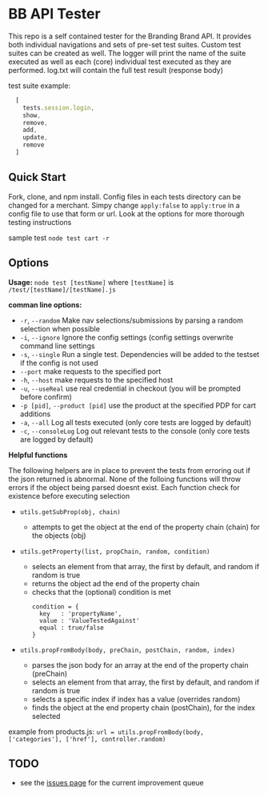 # BB API Tester

This repo is a self contained tester for the Branding Brand API. It provides both individual navigations and sets of pre-set test suites. Custom test suites can be created as well. The logger will print the name of the suite executed as well as each (core) individual test executed as they are performed. log.txt will contain the full test result (response body)

test suite example: 
```javascript
  [
    tests.session.login,
    show,
    remove,
    add,
    update,
    remove
  ]
```

## Quick Start

Fork, clone, and npm install. Config files in each tests directory can be changed for a merchant. Simpy change `apply:false` to `apply:true` in a config file to use that form or url. Look at the options for more thorough testing instructions


sample test `node test cart -r`

## Options

**Usage:** `node test [testName]`
    where `[testName]` is `/test/[testName]/[testName].js`

**comman line options:** 

* `-r`, `--random`              Make nav selections/submissions by parsing a random selection when possible
* `-i`, `--ignore`              Ignore the config settings (config settings overwrite command line settings
* `-s`, `--single`              Run a single test. Dependencies will be added to the testset if the config is not used
* `--port`                      make requests to the specified port
* `-h`, `--host`                make requests to the specified host
* `-u`, `--useReal`             use real credential in checkout (you will be prompted before confirm)
* `-p [pid]`, `--product [pid]` use the product at the specified PDP for cart additions
* `-a`, `--all`                 Log all tests executed (only core tests are logged by default)
* `-c`, `--consoleLog`          Log out relevant tests to the console (only core tests are logged by default)


**Helpful functions**

The following helpers are in place to prevent the tests from erroring out if the json returned is abnormal. None of the folloing functions will throw errors if the object being parsed doesnt exist. Each function check for existence before executing selection

  * `utils.getSubProp(obj, chain)`
    * attempts to get the object at the end of the property chain (chain) for the objects (obj)

  * `utils.getProperty(list, propChain, random, condition)`
    * selects an element from that array, the first by default, and random if random is true
    * returns the object ad the end of the property chain
    * checks that the (optional) condition is met
      ```
      condition = {
        key   : 'propertyName',
        value : 'ValueTestedAgainst'
        equal : true/false
      }
      ```
    
    
  * `utils.propFromBody(body, preChain, postChain, random, index)`
    * parses the json body for an array at the end of the property chain (preChain)
    * selects an element from that array, the first by default, and random if random is true
    * selects a specific index if index has a value (overrides random)
    * finds the object at the end property chain (postChain), for the index selected
    
example from products.js: `url = utils.propFromBody(body, ['categories'], ['href'], controller.random)`

## TODO

* see the [issues page](https://github.com/johnhof/BB_API_Tester/issues?state=open) for the current improvement queue
